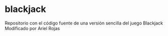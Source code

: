 # blackjack
Repositorio con el código fuente de una versión sencilla del juego Blackjack
Modificado por Ariel Rojas
